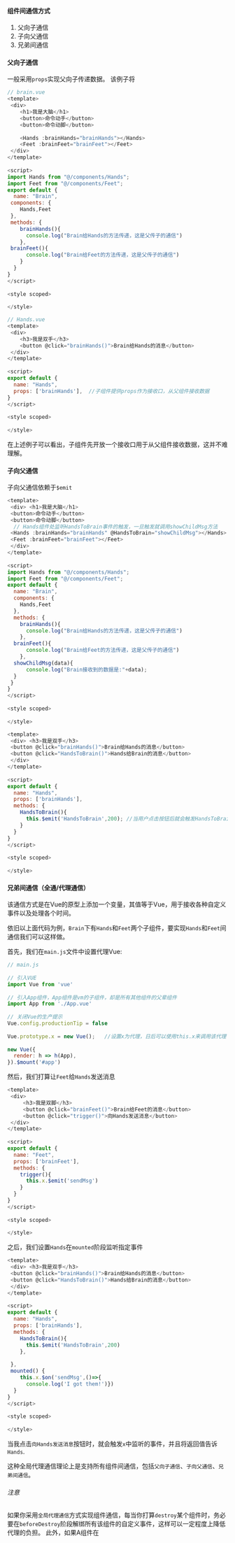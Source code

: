#### 组件间通信方式
1. 父向子通信
2. 子向父通信
3. 兄弟间通信

#### 父向子通信
一般采用`props`实现父向子传递数据。
该例子将
```js
// brain.vue
<template>  
 <div>
	<h1>我是大脑</h1>  
	<button>命令动手</button>  
	<button>命令动脚</button>  
  
	<Hands :brainHands="brainHands"></Hands>  
	<Feet :brainFeet="brainFeet"></Feet>  
 </div>
</template>  
  
<script>  
import Hands from "@/components/Hands";  
import Feet from "@/components/Feet";  
export default {  
  name: "Brain",  
 components: {  
    Hands,Feet  
 },  
 methods: {  
    brainHands(){  
      console.log("Brain给Hands的方法传递，这是父传子的通信")  
    },  
 brainFeet(){  
      console.log("Brain给Feet的方法传递，这是父传子的通信")  
    }  
  }  
}  
</script>  
  
<style scoped>  
  
</style>
```

```js
// Hands.vue
<template>  
 <div> 
	<h3>我是双手</h3>  
	<button @click="brainHands()">Brain给Hands的消息</button>  
 </div>
</template>  
  
<script>  
export default {  
  name: "Hands",  
  props: ['brainHands'],  //子组件提供props作为接收口，从父组件接收数据
}  
</script>  
  
<style scoped>  
  
</style>
```

在上述例子可以看出，子组件先开放一个接收口用于从父组件接收数据，这并不难理解。

#### 子向父通信
子向父通信依赖于`$emit`
```js
<template>  
 <div> <h1>我是大脑</h1>  
 <button>命令动手</button>  
 <button>命令动脚</button>  
  // Hands组件处监听HandsToBrain事件的触发，一旦触发就调用showChildMsg方法
 <Hands :brainHands="brainHands" @HandsToBrain="showChildMsg"></Hands>  
 <Feet :brainFeet="brainFeet"></Feet>  
 </div>
</template>  
  
<script>  
import Hands from "@/components/Hands";  
import Feet from "@/components/Feet";  
export default {  
  name: "Brain",  
  components: {  
    Hands,Feet  
  },  
  methods: {  
    brainHands(){  
      console.log("Brain给Hands的方法传递，这是父传子的通信")  
    },  
  brainFeet(){  
      console.log("Brain给Feet的方法传递，这是父传子的通信")  
    },  
  showChildMsg(data){  
      console.log("Brain接收到的数据是:"+data);  
  }  
 }  
}  
</script>  
  
<style scoped>  
  
</style>
```

```js
<template>  
 <div> <h3>我是双手</h3>  
 <button @click="brainHands()">Brain给Hands的消息</button>  
 <button @click="HandsToBrain()">Hands给Brain的消息</button>  
 </div>
</template>  
  
<script>  
export default {  
  name: "Hands",  
  props: ['brainHands'],  
  methods: {  
    HandsToBrain(){  
      this.$emit('HandsToBrain',200); //当用户点击按钮后就会触发HandsToBrain事件
    }  
  }  
}  
</script>  
  
<style scoped>  
  
</style>
```

#### 兄弟间通信（全通/代理通信）
该通信方式是在Vue的原型上添加一个变量，其值等于Vue，用于接收各种自定义事件以及处理各个时间。

依旧以上面代码为例，`Brain`下有`Hands`和`Feet`两个子组件，要实现`Hands`和`Feet`间通信我们可以这样做。

首先，我们在`main.js`文件中设置代理Vue:
```js
// main.js 
  
// 引入VUE  
import Vue from 'vue'  
  
// 引入App组件，App组件是vm的子组件，却是所有其他组件的父辈组件  
import App from './App.vue'  
  
// 关闭Vue的生产提示  
Vue.config.productionTip = false  
  
Vue.prototype.x = new Vue();   //设置x为代理，日后可以使用this.x来调用该代理
  
new Vue({  
  render: h => h(App),  
}).$mount('#app')
```

然后，我们打算让`Feet`给`Hands`发送消息
```js
<template>  
 <div> 
	 <h3>我是双脚</h3>  
	 <button @click="brainFeet()">Brain给Feet的消息</button>  
	 <button @click="trigger()">向Hands发送消息</button>  
 </div>
</template>  
  
<script>  
export default {  
  name: "Feet",  
  props: ['brainFeet'],  
  methods: {  
    trigger(){  
      this.x.$emit('sendMsg')  
    }  
  }  
}  
</script>  
  
<style scoped>  
  
</style>
```

之后，我们设置`Hands`在`mounted`阶段监听指定事件
```js
<template>  
 <div> <h3>我是双手</h3>  
 <button @click="brainHands()">Brain给Hands的消息</button>  
 <button @click="HandsToBrain()">Hands给Brain的消息</button>  
 </div>
</template>  
  
<script>  
export default {  
  name: "Hands",  
  props: ['brainHands'],  
  methods: {  
    HandsToBrain(){  
      this.$emit('HandsToBrain',200)  
    },  
  
 },  
 mounted() {  
    this.x.$on('sendMsg',()=>{  
      console.log('I got them!')})  
  }  
}  
</script>  
  
<style scoped>  
  
</style>
```

当我点击`向Hands发送消息`按钮时，就会触发`x`中监听的事件，并且将返回值告诉`Hands`.

这种全局代理通信理论上是支持所有组件间通信，包括`父向子通信`、`子向父通信`、`兄弟间通信`。

###### 注意
如果你采用`全局代理通信`方式实现组件通信，每当你打算`destroy`某个组件时，务必要在`beforeDestroy`阶段解绑所有该组件的自定义事件，这样可以一定程度上降低代理的负担。
此外，如果A组件在